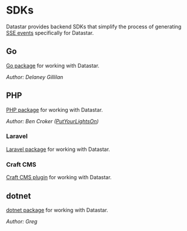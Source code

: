# SDKs

Datastar provides backend SDKs that simplify the process of generating [SSE events](/reference/sse_events) specifically for Datastar.

## Go

[Go package](https://github.com/starfederation/datastar/tree/main/sdk/go) for working with Datastar.

_Author: Delaney Gillilan_

## PHP

[PHP package](https://github.com/starfederation/datastar/tree/main/sdk/php) for working with Datastar.

_Author: Ben Croker ([PutYourLightsOn](https://putyourlightson.com/))_

### Laravel

[Laravel package](https://github.com/putyourlightson/laravel-datastar) for working with Datastar.

### Craft CMS

[Craft CMS plugin](https://putyourlightson.com/plugins/datastar) for working with Datastar.

## dotnet

[dotnet package](https://github.com/starfederation/datastar/tree/main/sdk/dotnet) for working with Datastar.

_Author: Greg_